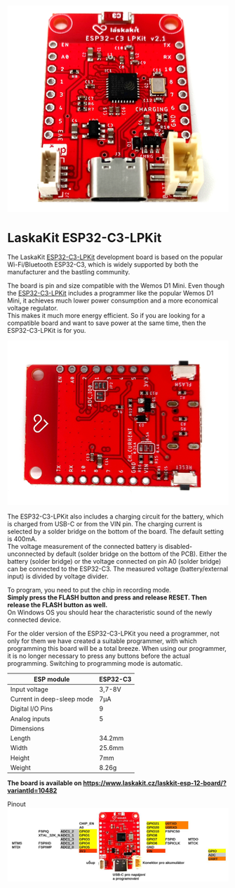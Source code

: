 ![LaskaKit ESP32-C3-LPKit](https://github.com/LaskaKit/ESP32-C3-LPKit/blob/main/img/ESP32-C3-LPKit_1.jpg)

# LaskaKit ESP32-C3-LPKit 

The LaskaKit [ESP32-C3-LPKit](https://www.laskakit.cz/laskkit-esp-12-board/?variantId=10482) development board is based on the popular Wi-Fi/Bluetooth ESP32-C3, which is widely supported by both the manufacturer and the bastling community.

The board is pin and size compatible with the Wemos D1 Mini. Even though the [ESP32-C3-LPKit](https://www.laskakit.cz/laskkit-esp-12-board/?variantId=10482) includes a programmer like the popular Wemos D1 Mini, it achieves much lower power consumption and a more economical voltage regulator.</br>
This makes it much more energy efficient. So if you are looking for a compatible board and want to save power at the same time, then the ESP32-C3-LPKit is for you.

![LaskaKit ESP32-C3-LPKit](https://github.com/LaskaKit/ESP32-C3-LPKit/blob/main/img/ESP32-C3-LPKit_4.jpg)

The ESP32-C3-LPKit also includes a charging circuit for the battery, which is charged from USB-C or from the VIN pin. The charging current is selected by a solder bridge on the bottom of the board. The default setting is 400mA.</br>
The voltage measurement of the connected battery is disabled-unconnected by default (solder bridge on the bottom of the PCB). Either the battery (solder bridge) or the voltage connected on pin A0 (solder bridge) can be connected to the ESP32-C3. The measured voltage (battery/external input) is divided by voltage divider.

To program, you need to put the chip in recording mode.</br>
**Simply press the FLASH button and press and release RESET. Then release the FLASH button as well.**</br>
On Windows OS you should hear the characteristic sound of the newly connected device.</br>

For the older version of the ESP32-C3-LPKit you need a programmer, not only for them we have created a suitable programmer, with which programming this board will be a total breeze. When using our programmer, it is no longer necessary to press any buttons before the actual programming. Switching to programming mode is automatic.

| ESP module | 	ESP32-C3 | 
|---|---|
| Input voltage | 	3,7-8V | 
| Current in deep-sleep mode | 7μA | 
| Digital I/O Pins | 9 | 
| Analog inputs | 5 | 
| Dimensions |
| Length |34.2mm | 
| Width | 25.6mm | 
| Height | 7mm | 
| Weight | 8.26g | 

**The board is available on https://www.laskakit.cz/laskkit-esp-12-board/?variantId=10482**

Pinout
![LaskaKit ESP32-C3-LPKit pinout](https://github.com/LaskaKit/ESP32-C3-LPKit/blob/main/img/ESP32-C3-LPKit_pinout.JPG)

